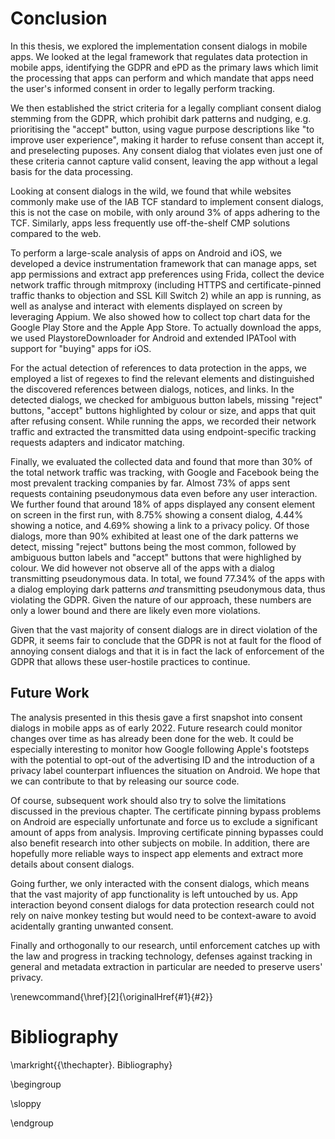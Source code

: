 # Conclusion

In this thesis, we explored the implementation consent dialogs in mobile apps. We looked at the legal framework that regulates data protection in mobile apps, identifying the GDPR and ePD as the primary laws which limit the processing that apps can perform and which mandate that apps need the user's informed consent in order to legally perform tracking.

We then established the strict criteria for a legally compliant consent dialog stemming from the GDPR, which prohibit dark patterns and nudging, e.g. prioritising the "accept" button, using vague purpose descriptions like "to improve user experience", making it harder to refuse consent than accept it, and preselecting puposes. Any consent dialog that violates even just one of these criteria cannot capture valid consent, leaving the app without a legal basis for the data processing.

Looking at consent dialogs in the wild, we found that while websites commonly make use of the IAB TCF standard to implement consent dialogs, this is not the case on mobile, with only around 3% of apps adhering to the TCF. Similarly, apps less frequently use off-the-shelf CMP solutions compared to the web.

To perform a large-scale analysis of apps on Android and iOS, we developed a device instrumentation framework that can manage apps, set app permissions and extract app preferences using Frida, collect the device network traffic through mitmproxy (including HTTPS and certificate-pinned traffic thanks to objection and SSL Kill Switch 2) while an app is running, as well as analyse and interact with elements displayed on screen by leveraging Appium. We also showed how to collect top chart data for the Google Play Store and the Apple App Store. To actually download the apps, we used PlaystoreDownloader for Android and extended IPATool with support for "buying" apps for iOS.

For the actual detection of references to data protection in the apps, we employed a list of regexes to find the relevant elements and distinguished the discovered references between dialogs, notices, and links. In the detected dialogs, we checked for ambiguous button labels, missing "reject" buttons, "accept" buttons highlighted by colour or size, and apps that quit after refusing consent. While running the apps, we recorded their network traffic and extracted the transmitted data using endpoint-specific tracking requests adapters and indicator matching.

Finally, we evaluated the collected data and found that more than 30% of the total network traffic was tracking, with Google and Facebook being the most prevalent tracking companies by far. Almost 73% of apps sent requests containing pseudonymous data even before any user interaction.  
We further found that around 18% of apps displayed any consent element on screen in the first run, with 8.75% showing a consent dialog, 4.44% showing a notice, and 4.69% showing a link to a privacy policy. Of those dialogs, more than 90% exhibited at least one of the dark patterns we detect, missing "reject" buttons being the most common, followed by ambiguous button labels and "accept" buttons that were highlighed by colour. We did however not observe all of the apps with a dialog transmitting pseudonymous data. In total, we found 77.34% of the apps with a dialog employing dark patterns _and_ transmitting pseudonymous data, thus violating the GDPR. Given the nature of our approach, these numbers are only a lower bound and there are likely even more violations.

Given that the vast majority of consent dialogs are in direct violation of the GDPR, it seems fair to conclude that the GDPR is not at fault for the flood of annoying consent dialogs and that it is in fact the lack of enforcement of the GDPR that allows these user-hostile practices to continue.

## Future Work

The analysis presented in this thesis gave a first snapshot into consent dialogs in mobile apps as of early 2022. Future research could monitor changes over time as has already been done for the web. It could be especially interesting to monitor how Google following Apple's footsteps with the potential to opt-out of the advertising ID and the introduction of a privacy label counterpart influences the situation on Android. We hope that we can contribute to that by releasing our source code.

Of course, subsequent work should also try to solve the limitations discussed in the previous chapter. The certificate pinning bypass problems on Android are especially unfortunate and force us to exclude a significant amount of apps from analysis. Improving certificate pinning bypasses could also benefit research into other subjects on mobile. In addition, there are hopefully more reliable ways to inspect app elements and extract more details about consent dialogs.

Going further, we only interacted with the consent dialogs, which means that the vast majority of app functionality is left untouched by us. App interaction beyond consent dialogs for data protection research could not rely on naive monkey testing but would need to be context-aware to avoid acidentally granting unwanted consent.

Finally and orthogonally to our research, until enforcement catches up with the law and progress in tracking technology, defenses against tracking in general and metadata extraction in particular are needed to preserve users' privacy.

\renewcommand{\href}[2]{\originalHref{#1}{#2}}

<!-- Force references to be displayed here, see: https://stackoverflow.com/a/44294306 -->
# Bibliography

\markright{{\thechapter}. Bibliography}

\begingroup

\sloppy

<div id="refs"></div>

\endgroup
